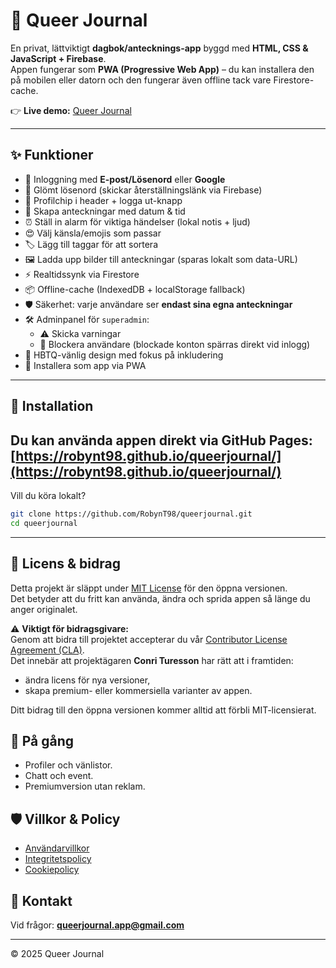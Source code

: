 # 🌈 Queer Journal

En privat, lättviktigt **dagbok/antecknings-app** byggd med **HTML, CSS & JavaScript + Firebase**.  
Appen fungerar som **PWA (Progressive Web App)** – du kan installera den på mobilen eller datorn och den fungerar även offline tack vare Firestore-cache.

👉 **Live demo:** [Queer Journal](https://robynt98.github.io/queerjournal/)

---

## ✨ Funktioner
- 🔐 Inloggning med **E-post/Lösenord** eller **Google**
- 📧 Glömt lösenord (skickar återställningslänk via Firebase)
- 👤 Profilchip i header + logga ut-knapp
- 📅 Skapa anteckningar med datum & tid  
- ⏰ Ställ in alarm för viktiga händelser (lokal notis + ljud)  
- 😍 Välj känsla/emojis som passar  
- 🏷️ Lägg till taggar för att sortera  
- 🖼️ Ladda upp bilder till anteckningar (sparas lokalt som data-URL)  
- ⚡ Realtidssynk via Firestore  
- 📦 Offline-cache (IndexedDB + localStorage fallback)  
- 🛡️ Säkerhet: varje användare ser **endast sina egna anteckningar**  
- 🛠️ Adminpanel för `superadmin`:  
  - ⚠️ Skicka varningar  
  - 🚫 Blockera användare (blockade konton spärras direkt vid inlogg)  
- 🌈 HBTQ-vänlig design med fokus på inkludering  
- 📱 Installera som app via PWA

---

## 🚀 Installation

Du kan använda appen direkt via GitHub Pages:  
[https://robynt98.github.io/queerjournal/](https://robynt98.github.io/queerjournal/)
---
Vill du köra lokalt?  

```bash
git clone https://github.com/RobynT98/queerjournal.git
cd queerjournal
```

---

## 📜 Licens & bidrag

Detta projekt är släppt under [MIT License](LICENSE) för den öppna versionen.  
Det betyder att du fritt kan använda, ändra och sprida appen så länge du anger originalet.

⚠️ **Viktigt för bidragsgivare:**  
Genom att bidra till projektet accepterar du vår [Contributor License Agreement (CLA)](CONTRIBUTOR_LICENSE_AGREEMENT.md).  
Det innebär att projektägaren **Conri Turesson** har rätt att i framtiden:

- ändra licens för nya versioner,
- skapa premium- eller kommersiella varianter av appen.

Ditt bidrag till den öppna versionen kommer alltid att förbli MIT-licensierat.

## 🔮 På gång
- Profiler och vänlistor.  
- Chatt och event.  
- Premiumversion utan reklam.  

## 🛡️ Villkor & Policy
- [Användarvillkor](TERMS.md)  
- [Integritetspolicy](PRIVACY.md)  
- [Cookiepolicy](COOKIES.md)  

## 💌 Kontakt
Vid frågor: **queerjournal.app@gmail.com**  

---
© 2025 Queer Journal


